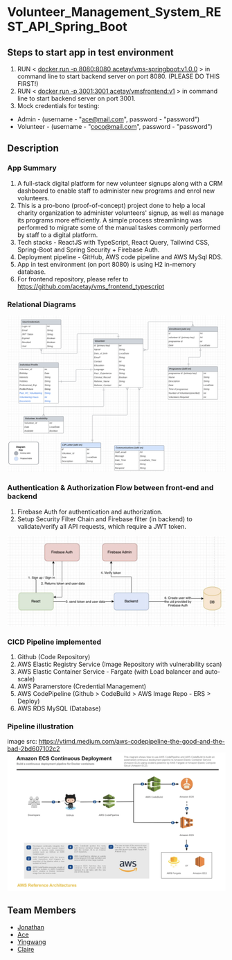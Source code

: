 # Volunteer_Management_System_REST_API_Spring_Boot

## Steps to start app in test environment

1. RUN < [docker run -p 8080:8080 acetay/vms-springboot:v1.0.0](#) > in command line to start backend server on port 8080. (PLEASE DO THIS FIRST!)
2. RUN < [docker run -p 3001:3001 acetay/vmsfrontend:v1](#) > in command line to start backend server on port 3001. 
3. Mock credentials for testing:
- Admin - (username - "ace@mail.com", password - "password")
- Volunteer - (username - "coco@mail.com", password - "password")

## Description
### App Summary
1. A full-stack digital platform for new volunteer signups along with a CRM dashboard to enable staff to administer new programs and enrol new volunteers.
2. This is a pro-bono (proof-of-concept) project done to help a local charity organization to administer volunteers' signup, as well as manage its programs more efficiently. A simple process streamlining was performed to migrate some of the manual taskes commonly performed by staff to a digital platform.
3. Tech stacks - ReactJS with TypeScript, React Query, Tailwind CSS, Spring-Boot and Spring Security + Firebase Auth.
4. Deployment pipeline - GitHub, AWS code pipeline and AWS MySql RDS.
5. App in test environment (on port 8080) is using H2 in-memory database.
6. For frontend repository, please refer to https://github.com/acetay/vms_frontend_typescript

### Relational Diagrams
![My Image](RelationalDiagrams.png)

### Authentication & Authorization Flow between front-end and backend
1. Firebase Auth for authentication and authorization.
2. Setup Security Filter Chain and Firebase filter (in backend) to validate/verify all API requests, which require a JWT token.


![My Image](Auth_process.png)

### CICD Pipeline implemented
1. Github (Code Repository)
2. AWS Elastic Registry Service (Image Repository with vulnerability scan)
3. AWS Elastic Container Service - Fargate (with Load balancer and auto-scale)
4. AWS Paramerstore (Credential Management)
5. AWS CodePipeline (Github > CodeBuild > AWS Image Repo - ERS > Deploy)
6. AWS RDS MySQL (Database)

### Pipeline illustration 
image src: https://vtimd.medium.com/aws-codepipeline-the-good-and-the-bad-2bd607102c2
![My Image](DeploymentPipeline.png)


## Team Members

- [Jonathan](https://github.com/goodwill80 "jonathan's github")
- [Ace](https://github.com/acetay "ace's github")
- [Yingwang](https://github.com/shiywsg "yingwang's github")
- [Claire](https://github.com/clairetkw "claire's github")
